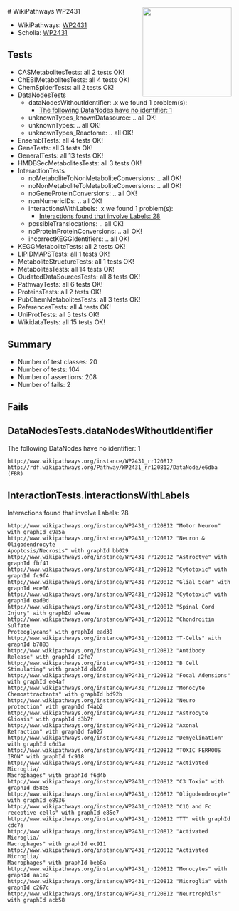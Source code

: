<img style="float: right; width: 200px" src="https://upload.wikimedia.org/wikipedia/commons/thumb/8/83/Wplogo_with_text_500.png/640px-Wplogo_with_text_500.png" />
# WikiPathways WP2431

* WikiPathways: [WP2431](https://wikipathways.org/pathways/WP2431)
* Scholia: [WP2431](https://scholia.toolforge.org/wikipathways/WP2431)
## Tests
* CASMetabolitesTests: all 2 tests OK!
* ChEBIMetabolitesTests: all 4 tests OK!
* ChemSpiderTests: all 2 tests OK!
* DataNodesTests
    * dataNodesWithoutIdentifier: .x we found 1 problem(s):
        * [The following DataNodes have no identifier: 1](#d2d32fa0)
    * unknownTypes_knownDatasource: .. all OK!
    * unknownTypes: .. all OK!
    * unknownTypes_Reactome: .. all OK!
* EnsemblTests: all 4 tests OK!
* GeneTests: all 3 tests OK!
* GeneralTests: all 13 tests OK!
* HMDBSecMetabolitesTests: all 3 tests OK!
* InteractionTests
    * noMetaboliteToNonMetaboliteConversions: .. all OK!
    * noNonMetaboliteToMetaboliteConversions: .. all OK!
    * noGeneProteinConversions: .. all OK!
    * nonNumericIDs: .. all OK!
    * interactionsWithLabels: .x we found 1 problem(s):
        * [Interactions found that involve Labels: 28](#fe97a8df)
    * possibleTranslocations: .. all OK!
    * noProteinProteinConversions: .. all OK!
    * incorrectKEGGIdentifiers: .. all OK!
* KEGGMetaboliteTests: all 2 tests OK!
* LIPIDMAPSTests: all 1 tests OK!
* MetaboliteStructureTests: all 1 tests OK!
* MetabolitesTests: all 14 tests OK!
* OudatedDataSourcesTests: all 8 tests OK!
* PathwayTests: all 6 tests OK!
* ProteinsTests: all 2 tests OK!
* PubChemMetabolitesTests: all 3 tests OK!
* ReferencesTests: all 4 tests OK!
* UniProtTests: all 5 tests OK!
* WikidataTests: all 15 tests OK!


## Summary

* Number of test classes: 20
* Number of tests: 104
* Number of assertions: 208
* Number of fails: 2

## Fails

<a name="d2d32fa0" />

## DataNodesTests.dataNodesWithoutIdentifier

The following DataNodes have no identifier: 1
```
http://www.wikipathways.org/instance/WP2431_rr120812 http://rdf.wikipathways.org/Pathway/WP2431_rr120812/DataNode/e6dba (FBR)
```

<a name="fe97a8df" />

## InteractionTests.interactionsWithLabels

Interactions found that involve Labels: 28
```
http://www.wikipathways.org/instance/WP2431_rr120812 "Motor Neuron" with graphId c9a5a
http://www.wikipathways.org/instance/WP2431_rr120812 "Neuron & 
Oligodendrocyte
Apoptosis/Necrosis" with graphId bb029
http://www.wikipathways.org/instance/WP2431_rr120812 "Astroctye" with graphId fbf41
http://www.wikipathways.org/instance/WP2431_rr120812 "Cytotoxic" with graphId fc9f4
http://www.wikipathways.org/instance/WP2431_rr120812 "Glial Scar" with graphId ece06
http://www.wikipathways.org/instance/WP2431_rr120812 "Cytotoxic" with graphId ead0d
http://www.wikipathways.org/instance/WP2431_rr120812 "Spinal Cord 
Injury" with graphId e7eae
http://www.wikipathways.org/instance/WP2431_rr120812 "Chondroitin Sulfate 
Proteoglycans" with graphId ead30
http://www.wikipathways.org/instance/WP2431_rr120812 "T-Cells" with graphId b7883
http://www.wikipathways.org/instance/WP2431_rr120812 "Antibody Release" with graphId a2fe7
http://www.wikipathways.org/instance/WP2431_rr120812 "B Cell Stimulating" with graphId db650
http://www.wikipathways.org/instance/WP2431_rr120812 "Focal Adensions" with graphId ee4af
http://www.wikipathways.org/instance/WP2431_rr120812 "Monocyte Chemoattractants" with graphId bd92b
http://www.wikipathways.org/instance/WP2431_rr120812 "Neuro protection" with graphId f4ab2
http://www.wikipathways.org/instance/WP2431_rr120812 "Astrocyte Gliosis" with graphId d3b7f
http://www.wikipathways.org/instance/WP2431_rr120812 "Axonal Retraction" with graphId fa027
http://www.wikipathways.org/instance/WP2431_rr120812 "Demyelination" with graphId c6d3a
http://www.wikipathways.org/instance/WP2431_rr120812 "TOXIC FERROUS
IRON" with graphId fc918
http://www.wikipathways.org/instance/WP2431_rr120812 "Activated Microglia/
Macrophages" with graphId f6d4b
http://www.wikipathways.org/instance/WP2431_rr120812 "C3 Toxin" with graphId d58e5
http://www.wikipathways.org/instance/WP2431_rr120812 "Oligodendrocyte" with graphId e8936
http://www.wikipathways.org/instance/WP2431_rr120812 "C1Q and Fc receptive cells" with graphId e85e7
http://www.wikipathways.org/instance/WP2431_rr120812 "TT" with graphId cdc7a
http://www.wikipathways.org/instance/WP2431_rr120812 "Activated Microglia/
Macrophages" with graphId ec911
http://www.wikipathways.org/instance/WP2431_rr120812 "Activated Microglia/
Macrophages" with graphId beb8a
http://www.wikipathways.org/instance/WP2431_rr120812 "Monocytes" with graphId aa1e2
http://www.wikipathways.org/instance/WP2431_rr120812 "Microglia" with graphId c267c
http://www.wikipathways.org/instance/WP2431_rr120812 "Neurtrophils" with graphId acb58
```

